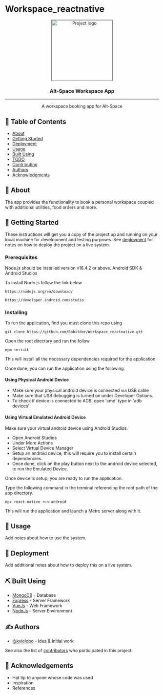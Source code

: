 # Workspace_reactnative

<p align="center">
  <a href="" rel="noopener">
 <img width=200px height=200px src="https://upload.wikimedia.org/wikipedia/commons/thumb/a/a7/React-icon.svg/1200px-React-icon.svg.png" alt="Project logo"></a>
</p>

<h3 align="center">Alt-Space Workspace App</h3>

---

<p align="center"> A workspace booking app for Alt-Space
    <br> 
</p>

## 📝 Table of Contents
- [About](#about)
- [Getting Started](#getting_started)
- [Deployment](#deployment)
- [Usage](#usage)
- [Built Using](#built_using)
- [TODO](../TODO.md)
- [Contributing](../CONTRIBUTING.md)
- [Authors](#authors)
- [Acknowledgments](#acknowledgement)

## 🧐 About <a name = "about"></a>
The app provides the functionality to book a personal workspace coupled with additional utilities, food orders and more.

## 🏁 Getting Started <a name = "getting_started"></a>
These instructions will get you a copy of the project up and running on your local machine for development and testing purposes. See [deployment](#deployment) for notes on how to deploy the project on a live system.

### Prerequisites
Node.js should be installed version v16.4.2 or above.
Android SDK & Android Studios

To install Node.js follow the link below
```
https://nodejs.org/en/download/

https://developer.android.com/studio
```

### Installing
To run the application, find you must clone this repo using 
```
git clone https://github.com/Babitdor/Workspace_reactnative.git
```
Open the root directory and run the follow
```
npm instaLL
```
This will install all the necessary dependencies required for the application.

Once done, you can run the application using the following.

#### Using Physical Android Device
* Make sure your physical android device is connected via USB cable 
* Make sure that USB debugging is turned on under Developer Options.
* To check if device is connected to ADB, open 'cmd' type in 'adb devices'

#### Using Virtual Emulated Android Device
Make sure your virtual android device using Android Studios.
* Open Android Studios
* Under More Actions
* Select Virtual Device Manager
* Setup an android device, this will require you to install certain dependencies.
* Once done, click on the play button next to the android device selected, to run the Emulated Device.


Once device is setup, you are ready to run the application.

Type the following command in the terminal referencing the root path of the app directory.
```
npx react-native run-android
```
This will run the application and launch a Metro server along with it.

## 🎈 Usage <a name="usage"></a>
Add notes about how to use the system.

## 🚀 Deployment <a name = "deployment"></a>
Add additional notes about how to deploy this on a live system.

## ⛏️ Built Using <a name = "built_using"></a>
- [MongoDB](https://www.mongodb.com/) - Database
- [Express](https://expressjs.com/) - Server Framework
- [VueJs](https://vuejs.org/) - Web Framework
- [NodeJs](https://nodejs.org/en/) - Server Environment

## ✍️ Authors <a name = "authors"></a>
- [@kylelobo](https://github.com/kylelobo) - Idea & Initial work

See also the list of [contributors](https://github.com/kylelobo/The-Documentation-Compendium/contributors) who participated in this project.

## 🎉 Acknowledgements <a name = "acknowledgement"></a>
- Hat tip to anyone whose code was used
- Inspiration
- References
